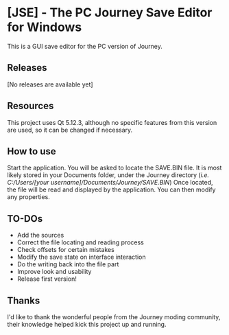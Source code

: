 

# [JSE] - The PC Journey Save Editor for Windows
This is a GUI save editor for the PC version of Journey.

## Releases
[No releases are available yet]

## Resources
This project uses Qt 5.12.3, although no specific features from this version are used, so it can be changed if necessary.

## How to use
Start the application. You will be asked to locate the SAVE.BIN file. It is most likely stored in your Documents folder, under the Journey directory (*i.e. C:/Users/[your username]/Documents/Journey/SAVE.BIN*)
Once located, the file will be read and displayed by the application. You can then modify any properties.

## TO-DOs
 * Add the sources
 * Correct the file locating and reading process
 * Check offsets for certain mistakes
 * Modify the save state on interface interaction
 * Do the writing back into the file part
 * Improve look and usability
 * Release first version!

## Thanks
I'd like to thank the wonderful people from the Journey moding community, their knowledge helped kick this project up and running.

